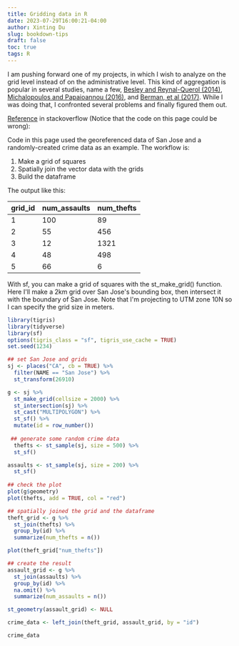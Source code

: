 ```yaml
---
title: Gridding data in R
date: 2023-07-29T16:00:21-04:00
author: Xinting Du
slug: bookdown-tips
draft: false
toc: true
tags: R
---
```




I am pushing forward one of my projects, in which I wish to analyze on the grid level instead of on the administrative level. This kind of aggregation is popular in several studies, name a few, [Besley and Reynal-Querol \(2014\)](https://www.cambridge.org/core/journals/american-political-science-review/article/abs/legacy-of-historical-conflict-evidence-from-africa/6AD09AD8FDC0A82242F1873B6AB3478F), [Michalopoulos and Papaioannou \(2016\)](https://www.aeaweb.org/articles?id=10.1257/aer.20131311), and [Berman, et al \(2017\)](https://www.aeaweb.org/articles?id=10.1257/aer.20150774). While I was doing that, I confronted several problems and finally figured them out.

[Reference](https://stackoverflow.com/questions/52937483/r-fitting-a-grid-over-a-city-map-and-inputting-data-into-grid-squares) in stackoverflow \(Notice that the code on this page could be wrong\):

Code in this page used the georeferenced data of San Jose and a randomly-created crime data as an example.
The workflow is:
1. Make a grid of squares
2. Spatially join the vector data with the grids
3. Build the dataframe

The output like this:


|grid_id |num_assaults| num_thefts|
|-----------|-----------------|-----------|
|     1    |      100   |      89|
 | 2      |     55   |     456|
|3        |   12      | 1321|
|4      |     48       | 498|
|5     |      66        |  6|



With sf, you can make a grid of squares with the st_make_grid() function. Here I'll make a 2km grid over San Jose's bounding box, then intersect it with the boundary of San Jose. Note that I'm projecting to UTM zone 10N so I can specify the grid size in meters.
```r
library(tigris)
library(tidyverse)
library(sf)
options(tigris_class = "sf", tigris_use_cache = TRUE)
set.seed(1234)

## set San Jose and grids 
sj <- places("CA", cb = TRUE) %>%
  filter(NAME == "San Jose") %>%
  st_transform(26910)

g <- sj %>%
  st_make_grid(cellsize = 2000) %>%
  st_intersection(sj) %>%
  st_cast("MULTIPOLYGON") %>%
  st_sf() %>%
  mutate(id = row_number())
  
 ## generate some random crime data 
  thefts <- st_sample(sj, size = 500) %>%
  st_sf()

assaults <- st_sample(sj, size = 200) %>%
  st_sf()
  
## check the plot
plot(g$geometry)
plot(thefts, add = TRUE, col = "red")

## spatially joined the grid and the dataframe
theft_grid <- g %>%
  st_join(thefts) %>%
  group_by(id) %>%
  summarize(num_thefts = n())

plot(theft_grid["num_thefts"])

## create the result
assault_grid <- g %>%
  st_join(assaults) %>%
  group_by(id) %>%
  na.omit() %>%
  summarize(num_assaults = n()) 

st_geometry(assault_grid) <- NULL

crime_data <- left_join(theft_grid, assault_grid, by = "id")

crime_data

```





